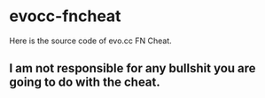 # evocc-fncheat
Here is the source code of evo.cc FN Cheat.


I am not responsible for any bullshit you are going to do with the cheat.
-------------------
